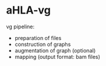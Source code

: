 # aHLA-vg
vg pipeline:
- preparation of files
- construction of graphs
- augmentation of graph (optional)
- mapping (output format: bam files)
